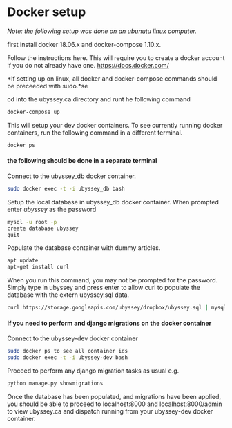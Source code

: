 # Docker setup
*Note: the following setup was done on an ubunutu linux computer.*

first install docker 18.06.x and docker-compose 1.10.x. 

Follow the instructions here. This will require you to create a docker account if you do not already have one.
https://docs.docker.com/

*If setting up on linux, all docker and docker-compose commands should be preceeded with sudo.*se

cd into the ubyssey.ca directory and runt he following command
```bash
docker-compose up
```

This will setup your dev docker containers. To see currently running docker containers, run the following command in a different terminal.
```bash
docker ps
```

#### the following should be done in a separate terminal

Connect to the ubyssey_db docker container.
```bash
sudo docker exec -t -i ubyssey_db bash
```

Setup the local database in ubyssey_db docker container. When prompted enter *ubyssey* as the password
```bash
mysql -u root -p 
create database ubyssey
quit
```

Populate the database container with dummy articles.
```bash
apt update
apt-get install curl
```
  When you run this command, you may not be prompted for the password. Simply type in ubyssey and press enter to allow curl to populate the database with the extern ubyssey.sql data.
```bash
curl https://storage.googleapis.com/ubyssey/dropbox/ubyssey.sql | mysql -u root ubyssey -p
```

#### If you need to perform and django migrations on the docker container

Connect to the ubyssey-dev docker container
```bash
sudo docker ps to see all container ids
sudo docker exec -t -i ubyssey-dev bash
```

Proceed to perform any django migration tasks as usual e.g.
```bash
python manage.py showmigrations
```
Once the database has been populated, and migrations have been applied,
you should be able to proceed to localhost:8000 and localhost:8000/admin
to view ubyssey.ca and dispatch running from your ubyssey-dev docker container.
